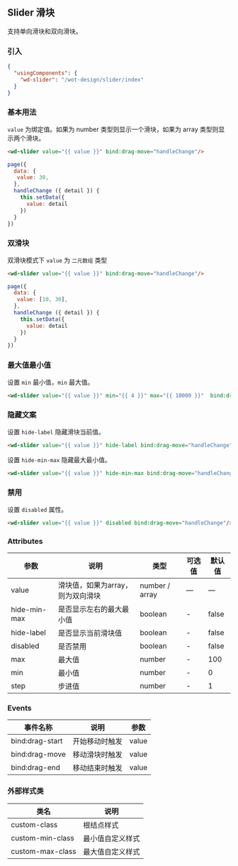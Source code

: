 ## Slider 滑块

支持单向滑块和双向滑块。

### 引入

```json
{
  "usingComponents": {
    "wd-slider": "/wot-design/slider/index"
  }
}
```

### 基本用法

`value` 为绑定值。如果为 number 类型则显示一个滑块，如果为 array 类型则显示两个滑块。
```html
<wd-slider value="{{ value }}" bind:drag-move="handleChange"/>
```
```javascript
page({
  data: {
   value: 30,
  },
  handleChange ({ detail }) {
    this.setData({
      value: detail
    })
  }
})
```
### 双滑块
双滑块模式下 `value` 为 `二元数组` 类型
```html
<wd-slider value="{{ value }}" bind:drag-move="handleChange"/>
```
```javascript
page({
  data: {
   value: [10, 30],
  },
  handleChange ({ detail }) {
    this.setData({
      value: detail
    })
  }
})
```
### 最大值最小值

设置 `min` 最小值，`min` 最大值。

```html
<wd-slider value="{{ value }}" min="{{ 4 }}" max="{{ 10000 }}"  bind:drag-move="handleChange"/>
```

### 隐藏文案

设置 `hide-label` 隐藏滑块当前值。

```html
<wd-slider value="{{ value }}" hide-label bind:drag-move="handleChange"/>
```

设置 `hide-min-max` 隐藏最大最小值。

```html
<wd-slider value="{{ value }}" hide-min-max bind:drag-move="handleChange"/>
```

### 禁用

设置 `disabled` 属性。

```html
<wd-slider value="{{ value }}" disabled bind:drag-move="handleChange"/>
```

### Attributes
| 参数      | 说明                                 | 类型      | 可选值       | 默认值   |
|---------- |------------------------------------ |---------- |------------- |-------- |
| value      |	滑块值，如果为array，则为双向滑块                |	number / array    |	—           |	—       |
| hide-min-max	    | 是否显示左右的最大最小值                      |	boolean    |	-         |	false |
| hide-label      | 是否显示当前滑块值                  | boolean | - | false |
| disabled   | 是否禁用                  | boolean | - | false |
| max      | 最大值        | number | - | 100 |
| min       | 最小值  | number | - | 0 |
| step           | 步进值        | number | - | 1 |

### Events

| 事件名称      | 说明                                 | 参数     |
|------------- |------------------------------------ |--------- |
| bind:drag-start | 开始移动时触发 | value |
| bind:drag-move | 移动滑块时触发 | value |
| bind:drag-end | 移动结束时触发 | value |

### 外部样式类
| 类名     | 说明                |
|---------|---------------------|
| custom-class | 根结点样式 |
| custom-min-class | 最小值自定义样式 |
| custom-max-class | 最大值自定义样式 |

